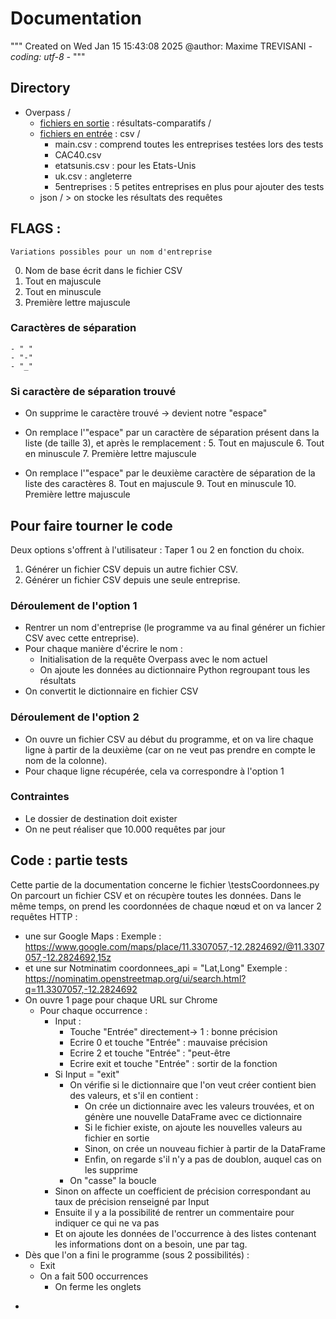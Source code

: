 # Documentation
"""
Created on Wed Jan 15 15:43:08 2025
@author: Maxime TREVISANI
*- coding: utf-8 -*
"""

## Directory
- Overpass /
	- <u>fichiers en sortie</u> : résultats-comparatifs /
	- <u>fichiers en entrée</u> : csv /
		- main.csv : comprend toutes les entreprises testées lors
		des tests
		- CAC40.csv
		- etatsunis.csv : pour les Etats-Unis
		- uk.csv : angleterre
		- 5entreprises : 5 petites entreprises en plus pour
		ajouter des tests
	- json / > on stocke les résultats des requêtes


## FLAGS : 
	Variations possibles pour un nom d'entreprise
0. Nom de base écrit dans le fichier CSV
1. Tout en majuscule
2. Tout en minuscule
3. Première lettre majuscule
### Caractères de séparation
	- " "
	- "-"
	- "_"
### Si caractère de séparation trouvé
- On supprime le caractère trouvé -> devient notre "espace"

- On remplace l'"espace" par un caractère de séparation présent dans la liste (de taille 3), et après le remplacement :
	5. Tout en majuscule
	6. Tout en minuscule
	7. Première lettre majuscule
- On remplace l'"espace" par le deuxième caractère de séparation de la liste des caractères
	8. Tout en majuscule
	9. Tout en minuscule
	10. Première lettre majuscule

## Pour faire tourner le code
Deux options s'offrent à l'utilisateur : 
Taper 1 ou 2 en fonction du choix.
1. Générer un fichier CSV depuis un autre fichier CSV.
2. Générer un fichier CSV depuis une seule entreprise.

### Déroulement de l'option 1
- Rentrer un nom d'entreprise (le programme va au final générer un fichier CSV avec cette entreprise).
- Pour chaque manière d'écrire le nom :
	- Initialisation de la requête Overpass avec le nom actuel
	- On ajoute les données au dictionnaire Python regroupant tous les résultats
- On convertit le dictionnaire en fichier CSV

### Déroulement de l'option 2
- On ouvre un fichier CSV au début du programme, et on va lire chaque ligne à partir de la deuxième (car on ne veut pas prendre en compte le nom de la colonne).
- Pour chaque ligne récupérée, cela va correspondre à l'option 1

### Contraintes
- Le dossier de destination doit exister
- On ne peut réaliser que 10.000 requêtes par jour

## Code : partie tests
Cette partie de la documentation concerne le fichier \testsCoordonnees.py
On parcourt un fichier CSV et on récupère toutes les données. Dans le même temps, on prend les coordonnées de chaque nœud et on va lancer 2 requêtes HTTP : 
* une sur Google Maps : 
Exemple : https://www.google.com/maps/place/11.3307057,-12.2824692/@11.3307057,-12.2824692,15z
* et une sur Notminatim
	coordonnees_api = "Lat,Long"
	Exemple : https://nominatim.openstreetmap.org/ui/search.html?q=11.3307057,-12.2824692
* On ouvre 1 page pour chaque URL sur Chrome
	* Pour chaque occurrence :
		* Input : 
			* Touche "Entrée" directement-> 1 : bonne précision
			* Ecrire 0 et touche "Entrée" : mauvaise précision
			* Ecrire 2 et touche "Entrée" : "peut-être
			* Ecrire exit et touche "Entrée" : sortir de la fonction
		* Si Input = "exit"
			* On vérifie si le dictionnaire que l'on veut créer contient bien des valeurs, et s'il en contient :
				* On crée un dictionnaire avec les valeurs trouvées, et on génère une nouvelle DataFrame avec ce dictionnaire
				* Si le fichier existe, on ajoute les nouvelles valeurs au fichier en sortie
				* Sinon, on crée un nouveau fichier à partir de la DataFrame
				* Enfin, on regarde s'il n'y a pas de doublon, auquel cas on les supprime
			* On "casse" la boucle
		* Sinon on affecte un coefficient de précision correspondant au taux de précision renseigné par Input
		* Ensuite il y a la possibilité de rentrer un commentaire pour indiquer ce qui ne va pas
		* Et on ajoute les données de l'occurrence à des listes contenant les informations dont on a besoin, une par tag.
* Dès que l'on a fini le programme (sous 2 possibilités) :
	* Exit
	* On a fait 500 occurrences
		* On ferme les onglets
- 

